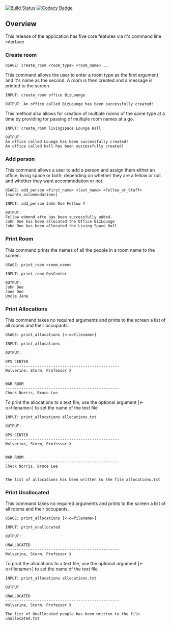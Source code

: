 [![Build Status](https://travis-ci.org/edmondatto/bc-kam-week-2.svg?branch=master)](https://travis-ci.org/edmondatto/bc-kam-week-2)
[![Codacy Badge](https://api.codacy.com/project/badge/Grade/ce741707f6fe46bf9f73065779778368)](https://www.codacy.com/app/edmondatto/bc-kam-week-2?utm_source=github.com&amp;utm_medium=referral&amp;utm_content=edmondatto/bc-kam-week-2&amp;utm_campaign=Badge_Grade)
## Overview
This release of the application has five core features via it's command line interface

### Create room
```
USAGE: create_room <room_type> <room_name>...
```
This command allows the user to enter a room type as the first argument and it's name as the second. 
A room is then created and a message is printed to the screen.
```
INPUT: create_room office BizLounge
```
```
OUTPUT: An office called BizLounge has been successfully created!
```

This method also allows for creation of multiple rooms of the same type at a time by providing for passing of multiple room names at a go.

```
INPUT: create_room livingspace Lounge Hall
```

```
OUTPUT:
An office called Lounge has been successfully created!
An office called Hall has been successfully created!
```
### Add person
This command allows a user to add a person and assign them either an office, living space or both; depending on whether they are a fellow or not and whether they want accommodation or not.
```
USAGE: add_person <first_name> <last_name> <Fellow_or_Staff> [<wants_accommodation>]
```

```
INPUT: add_person John Doe Fellow Y
```
 
```
OUTPUT:
Fellow edmond atto has been successfully added.
John Doe has been allocated the Office BizLounge
John Doe has been allocated the Living Space Hall
```

### Print Room
This command prints the names of all the people in a room name to the screen.
```
USAGE: print_room <room_name>
```

```
INPUT: print_room OpsCenter
```

```
OUTPUT:
John Doe
Jane Doe
Uncle Jane
```

### Print Allocations
This command takes no required arguments and prints to the screen a list of all rooms and their occupants. 
```
USAGE: print_allocations [<-o=filename>]
```
```
INPUT: print_allocations
```
```
OUTPUT:

OPS CENTER
--------------------------------------------------
Wolverine, Storm, Professor X


WAR ROOM
--------------------------------------------------
Chuck Norris, Bruce Lee
```

To print the allocations to a text file, use the optional argument [<-o=filename>] to set the name of the text file
```
INPUT: print_allocations allocations.txt 
```

```
OUTPUT:

OPS CENTER
--------------------------------------------------
Wolverine, Storm, Professor X


WAR ROOM
--------------------------------------------------
Chuck Norris, Bruce Lee


The list of allocations has been written to the file allocations.txt
```

### Print Unallocated
This command takes no required arguments and prints to the screen a list of all rooms and their occupants. 
```
USAGE: print_allocations [<-o=filename>]
```
```
INPUT: print_unallocated
```
```
OUTPUT:

UNALLOCATED
--------------------------------------------------
Wolverine, Storm, Professor X

```

To print the allocations to a text file, use the optional argument [<-o=filename>] to set the name of the text file
```
INPUT: print_allocations allocations.txt 
```

```
OUTPUT

UNALLOCATED
--------------------------------------------------
Wolverine, Storm, Professor X

The list of Unallocated people has been written to the file unallocated.txt
```